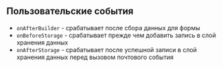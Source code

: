 ## Пользовательские события

- `onAfterBuilder` - срабатывает после cбора данных для формы
- `onBeforeStorage` - срабатывает прежде чем добавить запись в слой хранения данных
- `onAfterStorage` - срабатывает после успешной записи в слой хранения данных перед вызовом почтового события